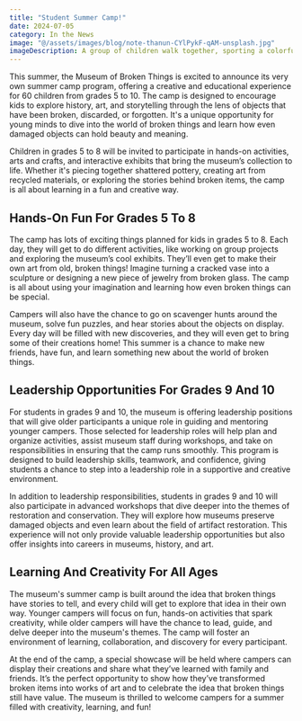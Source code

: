 ```yaml
---
title: "Student Summer Camp!"
date: 2024-07-05
category: In the News
image: "@/assets/images/blog/note-thanun-CYlPykF-qAM-unsplash.jpg"
imageDescription: A group of children walk together, sporting a colorful array of T-shirts, shorts/skirts, hats, and backpacks.
---
```


This summer, the Museum of Broken Things is excited to announce its very own summer camp program, offering a creative and educational experience for 60 children from grades 5 to 10. The camp is designed to encourage kids to explore history, art, and storytelling through the lens of objects that have been broken, discarded, or forgotten. It's a unique opportunity for young minds to dive into the world of broken things and learn how even damaged objects can hold beauty and meaning.

Children in grades 5 to 8 will be invited to participate in hands-on activities, arts and crafts, and interactive exhibits that bring the museum’s collection to life. Whether it's piecing together shattered pottery, creating art from recycled materials, or exploring the stories behind broken items, the camp is all about learning in a fun and creative way.

## Hands-On Fun For Grades 5 To 8

The camp has lots of exciting things planned for kids in grades 5 to 8. Each day, they will get to do different activities, like working on group projects and exploring the museum’s cool exhibits. They’ll even get to make their own art from old, broken things! Imagine turning a cracked vase into a sculpture or designing a new piece of jewelry from broken glass. The camp is all about using your imagination and learning how even broken things can be special.

Campers will also have the chance to go on scavenger hunts around the museum, solve fun puzzles, and hear stories about the objects on display. Every day will be filled with new discoveries, and they will even get to bring some of their creations home! This summer is a chance to make new friends, have fun, and learn something new about the world of broken things.

## Leadership Opportunities For Grades 9 And 10

For students in grades 9 and 10, the museum is offering leadership positions that will give older participants a unique role in guiding and mentoring younger campers. Those selected for leadership roles will help plan and organize activities, assist museum staff during workshops, and take on responsibilities in ensuring that the camp runs smoothly. This program is designed to build leadership skills, teamwork, and confidence, giving students a chance to step into a leadership role in a supportive and creative environment.

In addition to leadership responsibilities, students in grades 9 and 10 will also participate in advanced workshops that dive deeper into the themes of restoration and conservation. They will explore how museums preserve damaged objects and even learn about the field of artifact restoration. This experience will not only provide valuable leadership opportunities but also offer insights into careers in museums, history, and art.

## Learning And Creativity For All Ages

The museum's summer camp is built around the idea that broken things have stories to tell, and every child will get to explore that idea in their own way. Younger campers will focus on fun, hands-on activities that spark creativity, while older campers will have the chance to lead, guide, and delve deeper into the museum's themes. The camp will foster an environment of learning, collaboration, and discovery for every participant.

At the end of the camp, a special showcase will be held where campers can display their creations and share what they’ve learned with family and friends. It’s the perfect opportunity to show how they’ve transformed broken items into works of art and to celebrate the idea that broken things still have value. The museum is thrilled to welcome campers for a summer filled with creativity, learning, and fun!
